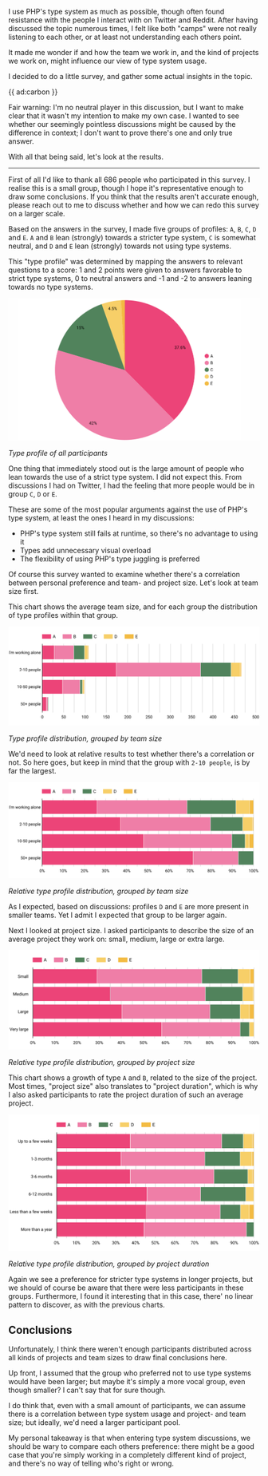 I use PHP's type system as much as possible, though often found resistance with the people I interact with on Twitter and Reddit.
After having discussed the topic numerous times, I felt like both "camps" were not really listening to each other, or at least not understanding each others point. 

It made me wonder if and how the team we work in, and the kind of projects we work on, might influence our view of type system usage. 

I decided to do a little survey, and gather some actual insights in the topic.

{{ ad:carbon }}

Fair warning: I'm no neutral player in this discussion, but I want to make clear that it wasn't my intention to make my own case. I wanted to see whether our seemingly pointless discussions might be caused by the difference in context; I don't want to prove there's one and only true answer.

With all that being said, let's look at the results.

---

First of all I'd like to thank all 686 people who participated in this survey. I realise this is a small group, though I hope it's representative enough to draw some conclusions. If you think that the results aren't accurate enough, please reach out to me to discuss whether and how we can redo this survey on a larger scale.

Based on the answers in the survey, I made five groups of profiles: `A`, `B`, `C`, `D` and `E`. `A` and `B` lean (strongly) towards a stricter type system, `C` is somewhat neutral, and `D` and `E` lean (strongly) towards not using type systems.

This "type profile" was determined by mapping the answers to relevant questions to a score: 1 and 2 points were given to answers favorable to strict type systems, 0 to neutral answers and -1 and -2 to answers leaning towards no type systems.  

<div class="image-noborder"></div>

![](/resources/img/blog/survey/1.png)

<em class="center small">Type profile of all participants</em>

One thing that immediately stood out is the large amount of people who lean towards the use of a strict type system. I did not expect this. From discussions I had on Twitter, I had the feeling that more people would be in group `C`, `D` or `E`.

These are some of the most popular arguments against the use of PHP's type system, at least the ones I heard in my discussions:

- PHP's type system still fails at runtime, so there's no advantage to using it
- Types add unnecessary visual overload
- The flexibility of using PHP's type juggling is preferred 

Of course this survey wanted to examine whether there's a correlation between personal preference and team- and project size. Let's look at team size first.

This chart shows the average team size, and for each group the distribution of type profiles within that group.

<div class="image-noborder"></div>

![](/resources/img/blog/survey/2.png)

<em class="center small">Type profile distribution, grouped by team size</em>

We'd need to look at relative results to test whether there's a correlation or not. So here goes, but keep in mind that the group with `2-10 people`, is by far the largest.

<div class="image-noborder"></div>

![](/resources/img/blog/survey/3.png)

<em class="center small">Relative type profile distribution, grouped by team size</em>

As I expected, based on discussions: profiles `D` and `E` are more present in smaller teams. Yet I admit I expected that group to be larger again.

Next I looked at project size. I asked participants to describe the size of an average project they work on: small, medium, large or extra large.

<div class="image-noborder"></div>

![](/resources/img/blog/survey/4.png)

<em class="center small">Relative type profile distribution, grouped by project size</em>

This chart shows a growth of type `A` and `B`, related to the size of the project. Most times, "project size" also translates to "project duration", which is why I also asked participants to rate the project duration of such an average project. 

<div class="image-noborder"></div>

![](/resources/img/blog/survey/5.png)

<em class="center small">Relative type profile distribution, grouped by project duration</em>

Again we see a preference for stricter type systems in longer projects, but we should of course be aware that there were less participants in these groups. Furthermore, I found it interesting that in this case, there' no linear pattern to discover, as with the previous charts.

## Conclusions

Unfortunately, I think there weren't enough participants distributed across all kinds of projects and team sizes to draw final conclusions here. 

Up front, I assumed that the group who preferred not to use type systems would have been larger; but maybe it's simply a more vocal group, even though smaller? I can't say that for sure though.

I do think that, even with a small amount of participants, we can assume there is a correlation between type system usage and project- and team size; but ideally, we'd need a larger participant pool.

My personal takeaway is that when entering type system discussions, we should be wary to compare each others preference: there might be a good case that you're simply working in a completely different kind of project, and there's no way of telling who's right or wrong.
